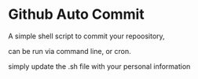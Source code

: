 Github Auto Commit
================

A simple shell script to commit your repoository,

can be run via command line, or cron.

simply update the .sh file with your personal information

